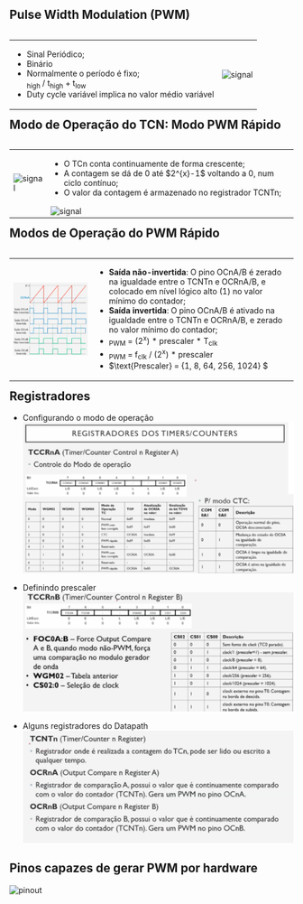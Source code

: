 ## Pulse Width Modulation (PWM)

 <table style="float:right">
  <tr>
    <td>
      <ul>
        <li>Sinal Periódico;</li>
        <li>Binário</li>
        <li>Normalmente o período é fixo;</li>
        <math>
        Duty cycle (ciclo de trabalho) = t<sub>high</sub> / t<sub>high</sub> + t<sub>low</sub>
        </math>
        <li>Duty cycle variável implica no valor médio variável</li>
      </ul> 
    </td>
    <td>
     <img src="https://static.wixstatic.com/media/d63230_2efb8fc9651d4bfeaf816600ec662eb1~mv2.gif" alt="signal" width="100%" height="100%" style="vertical-align:middle">
    </td>
  </tr>
</table> 

## Modo de Operação do TCN: Modo PWM Rápido
<table style="float:right">
  <tr>
    <td>
     <img src="https://camo.githubusercontent.com/af981948d8175551de6fa5fd964931c54f266f4a67a33f7a56247428bead7972/687474703a2f2f322e62702e626c6f6773706f742e636f6d2f2d5733577731624c427438672f5566617951766971346e492f41414141414141414346452f5a356f50346d644968304d2f733634302f6176725f74696d6572302e706e67" alt="signal" width="100%" height="100%" style="vertical-align:middle">
   </td>
   <td>
      <ul>
        <li>O TCn conta continuamente de forma crescente;</li>
        <li>A contagem se dá de 0 até $2^{x}-1$ voltando a 0, num ciclo contínuo;</li>
        <li>O valor da contagem é armazenado no registrador TCNTn;</li>
      </ul>
     <img src="https://camo.githubusercontent.com/22816112a3b1c144d471747e54f15c68fb81060fad753ed5a719693f8e452d20/68747470733a2f2f69302e77702e636f6d2f656d62656464732e636f6d2f77702d636f6e74656e742f75706c6f6164732f323031302f31322f3235305f636f756e74735f6e6f726d616c5f6d6f64652e706e67" alt="signal" width="100%" height="100%" style="vertical-align:middle">
    </td>
  </tr>
</table>

## Modos de Operação do PWM Rápido
<table style="float:right">
  <tr>
    <td>
     <img src="https://github.com/petrucior/ucontrolador/blob/main/lecture4/midia/ondas.png?raw=true" alt="signal" width="100%" height="100%" style="vertical-align:middle">
   </td>
   <td>
      <ul>
        <li><b>Saída não-invertida</b>: O pino OCnA/B é zerado na igualdade entre o TCNTn e OCRnA/B, e colocado em nível lógico alto (1) no valor mínimo do contador;</li>
        <li><b>Saída invertida</b>: O pino OCnA/B é ativado na igualdade entre o TCNTn e OCRnA/B, e zerado no valor mínimo do contador;</li>
        <li> <math>T<sub>PWM</sub> = (2<sup>x</sup>) * prescaler * T<sub>clk</sub></math> </li>
        <li> <math>f<sub>PWM</sub> = f<sub>clk</sub> / (2<sup>x</sup>) * prescaler </math> </li>
        <li> $\text{Prescaler} = {1, 8, 64, 256, 1024} $ </li>
      </ul>
    </td>
  </tr>
</table>

## Registradores
- Configurando o modo de operação
![modo](https://github.com/petrucior/ucontrolador/blob/main/lecture3/midia/modos.png?raw=true)

- Definindo prescaler
![prescaler](https://github.com/petrucior/ucontrolador/blob/main/lecture3/midia/registerprescaler.png?raw=true)

- Alguns registradores do Datapath
![regdatapath](https://github.com/petrucior/ucontrolador/blob/main/lecture4/midia/regdatpath.png?raw=true)

## Pinos capazes de gerar PWM por hardware
![pinout](https://camo.githubusercontent.com/4a9abc735ac471ba63035f24f465c177ac98fc25822f5d0076df58a096f8c53c/68747470733a2f2f63646e2e73686f706966792e636f6d2f732f66696c65732f312f303435322f323536342f303038372f66696c65732f50696e6f75745f6f665f41524455494e4f5f426f6172645f616e645f41544d65676133323850555f4b6f6265652e706e673f763d31363239363438343338)
